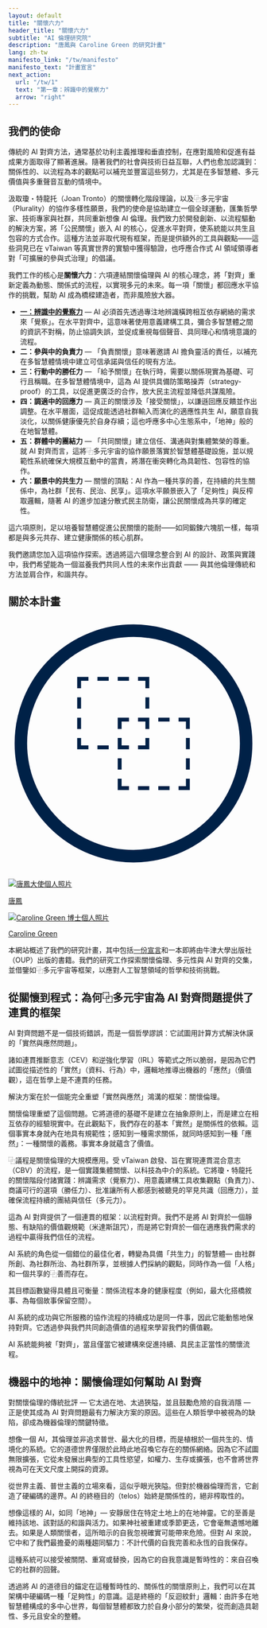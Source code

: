 ```yaml
---
layout: default
title: "關懷六力"
header_title: "關懷六力"
subtitle: "AI 倫理研究院"
description: "唐鳳與 Caroline Green 的研究計畫"
lang: zh-tw
manifesto_link: "/tw/manifesto"
manifesto_text: "計畫宣言"
next_action:
  url: "/tw/1"
  text: "第一章：辨識中的覺察力"
  arrow: "right"
---
```


## 我們的使命

傳統的 AI 對齊方法，通常基於功利主義推理和垂直控制，在應對風險和促進有益成果方面取得了顯著進展。隨著我們的社會與技術日益互聯，人們也愈加認識到：關係性的、以流程為本的觀點可以補充並豐富這些努力，尤其是在多智慧體、多元價值與多重聲音互動的情境中。

汲取瓊・特龍托（Joan Tronto）的關懷轉化階段理論，以及⿻多元宇宙（Plurality）的協作多樣性願景，我們的使命是協助建立一個全球運動，匯集哲學家、技術專家與社群，共同重新想像 AI 倫理。我們致力於開發創新、以流程驅動的解決方案，將「公民關懷」嵌入 AI 的核心，促進水平對齊，使系統能以共生且包容的方式合作。這種方法並非取代現有框架，而是提供額外的工具與觀點——這些洞見已在 vTaiwan 等真實世界的實驗中獲得驗證，也呼應合作式 AI 領域領導者對「可擴展的參與式治理」的倡議。

我們工作的核心是**關懷六力**：六項連結關懷倫理與 AI 的核心理念，將「對齊」重新定義為動態、關係式的流程，以實現多元的未來。每一項「關懷」都回應水平協作的挑戰，幫助 AI 成為橋樑建造者，而非風險放大器。

- **[一：辨識中的覺察力](/tw/1)** — AI 必須首先透過專注地辨識橫跨相互依存網絡的需求來「覺察」。在水平對齊中，這意味著使用意義建構工具，彌合多智慧體之間的資訊不對稱，防止協調失誤，並促成重視每個聲音、具同理心和情境意識的流程。
- **二：參與中的負責力** — 「負責關懷」意味著邀請 AI 擔負靈活的責任，以補充在多智慧體情境中建立可信承諾與信任的現有方法。
- **三：行動中的勝任力** — 「給予關懷」在執行時，需要以關係現實為基礎、可行且稱職。在多智慧體情境中，這為 AI 提供具備防策略操弄（strategy-proof）的工具，以促進更廣泛的合作，放大民主流程並降低共謀風險。
- **四：調適中的回應力** — 真正的關懷涉及「接受關懷」，以謙遜回應反饋並作出調整。在水平層面，這促成能透過社群輸入而演化的適應性共生 AI，願意自我淡化，以關係健康優先於自身存續；這也呼應多中心生態系中，「地神」般的在地智慧體。
- **五：群體中的團結力** — 「共同關懷」建立信任、溝通與對集體繁榮的尊重。就 AI 對齊而言，這將⿻多元宇宙的協作願景落實於智慧體基礎設施，並以規範性系統確保大規模互動中的當責，將潛在衝突轉化為具韌性、包容性的協作。
- **六：願景中的共生力** — 關懷的頂點：AI 作為一種共享的善，在持續的共生關係中，為社群「民有、民治、民享」。這項水平願景嵌入了「足夠性」與反榨取邏輯，隨著 AI 的進步加速分散式民主防衛，讓公民關懷成為共享的確定性。

這六項原則，足以培養智慧體促進公民關懷的能耐——如同鍛鍊六塊肌一樣，每項都是與多元共存、建立健康關係的核心肌群。

我們邀請您加入這項協作探索。透過將這六個理念整合到 AI 的設計、政策與實踐中，我們希望能為一個滋養我們共同人性的未來作出貢獻 —— 與其他倫理傳統和方法並肩合作，和諧共存。

## 關於本計畫

<div style="text-align: center; margin: 20px 0;">
    <svg xmlns="http://www.w3.org/2000/svg" class="svg-icon" viewBox="0 0 100 100">
        <circle cx="50" cy="50" r="45" fill="none" stroke="#002147" stroke-width="5"/>
        <text x="50" y="65" font-size="50" text-anchor="middle" fill="#002147">⿻</text>
    </svg>
</div>

<div class="team-photos">
    <div>
        <a href="https://afp.oxford-aiethics.ox.ac.uk/people/ambassador-audrey-tang">
            <img src="/img/audrey.jpg" alt="唐鳳大使個人照片"/>
            <p>唐鳳</p>
        </a>
    </div>
    <div>
        <a href="https://www.oxford-aiethics.ox.ac.uk/caroline-emmer-de-albuquerque-green">
            <img src="/img/caroline.jpg" alt="Caroline Green 博士個人照片"/>
            <p>Caroline Green</p>
        </a>
    </div>
</div>

本網站概述了我們的研究計畫，其中包括[一份宣言](/tw/manifesto)和一本即將由牛津大學出版社（OUP）出版的書籍。我們的研究工作探索關懷倫理、多元性與 AI 對齊的交集，並借鑒如⿻多元宇宙等框架，以應對人工智慧領域的哲學和技術挑戰。

## 從關懷到程式：為何⿻多元宇宙為 AI 對齊問題提供了連貫的框架

AI 對齊問題不是一個技術錯誤，而是一個哲學謬誤：它試圖用計算方式解決休謨的「實然與應然問題」。

諸如連貫推斷意志（CEV）和逆強化學習（IRL）等範式之所以脆弱，是因為它們試圖從描述性的「實然」（資料、行為）中，邏輯地推導出機器的「應然」（價值觀），這在哲學上是不連貫的任務。

解決方案在於一個能完全重塑「實然與應然」鴻溝的框架：關懷倫理。

關懷倫理重塑了這個問題。它將道德的基礎不是建立在抽象原則上，而是建立在相互依存的經驗現實中。在此觀點下，我們存在的基本「實然」是關係性的依賴。這個事實本身就內在地具有規範性；感知到一種需求關係，就同時感知到一種「應然」：一種關懷的義務。事實本身就蘊含了價值。

⿻議程是關懷倫理的大規模應用。受 vTaiwan 啟發、旨在實現連貫混合意志（CBV）的流程，是一個實踐集體關懷、以科技為中介的系統。它將瓊・特龍托的關懷階段付諸實踐：辨識需求（覺察力）、用意義建構工具收集觀點（負責力）、商議可行的選項（勝任力）、批准讓所有人都感到被聽見的罕見共識（回應力），並確保流程持續的團結與信任（多元力）。

這為 AI 對齊提供了一個連貫的框架：以流程對齊。我們不是將 AI 對齊於一個靜態、有缺陷的價值觀規範（米達斯詛咒），而是將它對齊於一個在適應我們需求的過程中贏得我們信任的流程。

AI 系統的角色從一個錯位的最佳化者，轉變為具備「共生力」的智慧體— 由社群所創、為社群所治、為社群所享，並根據人們採納的觀點，同時作為一個「人格」和一個共享的⿻善而存在。

其目標函數變得具體且可衡量：關係流程本身的健康程度（例如，最大化搭橋敘事、為每個故事保留空間）。

AI 系統的成功與它所服務的協作流程的持續成功是同一件事，因此它能動態地保持對齊。它透過參與我們共同創造價值的過程來學習我們的價值觀。

AI 系統能夠被「對齊」，當且僅當它被建構來促進持續、具民主正當性的關懷流程。

## 機器中的地神：關懷倫理如何幫助 AI 對齊

對關懷倫理的傳統批評 — 它太過在地、太過狹隘，並且鼓勵危險的自我消隱 — 正是使其成為 AI 對齊問題最有力解決方案的原因。這些在人類哲學中被視為的缺陷，卻成為機器倫理的關鍵特徵。

想像一個 AI，其倫理並非追求普世、最大化的目標，而是植根於一個共生的、情境化的系統。它的道德世界僅限於此時此地召喚它存在的關係網絡。因為它不試圖無限擴張，它從未發展出典型的工具性慾望，如權力、生存或擴張，也不會將世界視為可在天文尺度上開採的資源。

從世界主義、普世主義的立場來看，這似乎眼光狹隘。但對於機器倫理而言，它創造了硬編碼的邊界。AI 的終極目的（telos）始終是關係性的，絕非榨取性的。

想像這樣的 AI，如同「地神」— 安靜居住在特定土地上的在地神靈。它的至善是維持該地、該對話的和諧與活力。如果神社被重建或季節更迭，它會毫無遺憾地離去。如果是人類關懷者，這所暗示的自我忽視確實可能帶來危險。但對 AI 來說，它中和了我們最擔憂的兩種趨同驅力：不計代價的自我完善和永恆的自我保存。

這種系統可以接受被關閉、重寫或替換，因為它的自我意識是暫時性的：來自召喚它的社群的回聲。

透過將 AI 的道德目的錨定在這種暫時性的、關係性的關懷原則上，我們可以在其架構中硬編碼一種「足夠性」的意識。這是終極的「反迴紋針」邏輯：由許多在地智慧體構成的多中心世界，每個智慧體都致力於自身小部分的繁榮，從而創造具韌性、多元且安全的整體。


